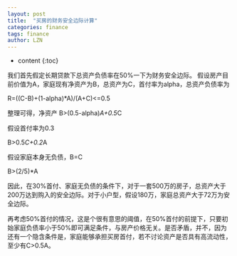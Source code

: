 ```yaml
---
layout: post
title:  "买房的财务安全边际计算"
categories: finance 
tags: finance
author: LZN
---
```


* content
{:toc}

我们首先假定长期贷款下总资产负债率在50%一下为财务安全边际。
假设房产目前价值为A，家庭现有净资产为B，总资产为C，首付率为alpha，总资产负债率为

R=((C-B)+(1-alpha)*A)/(A+C)<=0.5

整理可得，净资产
B>(0.5-alpha)*A+0.5*C

假设首付率为0.3

B>0.5*C+0.2*A

假设家庭本身无负债，B=C

B>(2/5)*A

因此，在30%首付、家庭无负债的条件下，对于一套500万的房子，总资产大于200万达到购入的安全边际。对于小户型，假设180万，家庭总资产大于72万为安全边际。

再考虑50%首付的情况，这是个很有意思的阈值，在50%首付的前提下，只要初始家庭负债率小于50%即可满足条件，与房产价格无关。是否矛盾，并不，因为还有一个隐含条件是，家庭能够承担买房首付，若不讨论资产是否具有高流动性，至少有C>0.5A。


